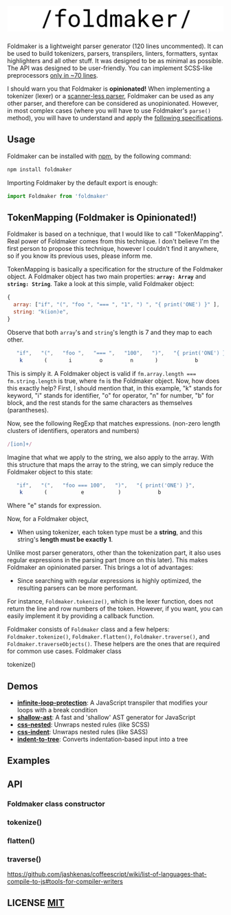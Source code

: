# ![](logo.png)
Foldmaker is a lightweight parser generator (120 lines uncommented). It can be used to build tokenizers, parsers, transpilers, linters, formatters, syntax highlighters and all other stuff. It was designed to be as minimal as possible. The API was designed to be user-friendly. You can implement SCSS-like preprocessors [only in ~70 lines](https://github.com/foldmaker/css-nested). 

I should warn you that Foldmaker is **opinionated!** When implementing a tokenizer (lexer) or a [scanner-less parser](https://en.wikipedia.org/wiki/Scannerless_parsing), Foldmaker can be used as any other parser, and therefore can be considered as unopinionated. However, in most complex cases (where you will have to use Foldmaker's `parse()` method), you will have to understand and apply the [following specifications](#tokenmapping-foldmaker-is-opinionated).

## Usage

Foldmaker can be installed with [npm](https://docs.npmjs.com/getting-started/what-is-npm), by the following command:

```sh
npm install foldmaker
```
Importing Foldmaker by the default export is enough:

```js
import Foldmaker from 'foldmaker'
```

## TokenMapping (Foldmaker is Opinionated!)
Foldmaker is based on a technique, that I would like to call "TokenMapping". Real power of Foldmaker comes from this technique. I don't believe I'm the first person to propose this technique, however I couldn't find it anywhere, so if you know its previous uses, please inform me.

TokenMapping is basically a specification for the structure of the Foldmaker object. A Foldmaker object has two main properties: 
**`array: Array`** and **`string: String`**. Take a look at this simple, valid Foldmaker object:

```js
{
  array: ["if", "(", "foo ", "=== ", "1", ") ", "{ print('ONE') }" ],
  string: "k(ion)e",
}
```
Observe that both `array`'s and `string`'s length is 7 and they map to each other.
```js
   "if",   "(",   "foo ",   "=== ",   "100",   ")",   "{ print('ONE') }",  
    k       (       i         o         n       )            b
```
This is simply it. A Foldmaker object is valid if `fm.array.length === fm.string.length` is true, where `fm` is the Foldmaker object. Now, how does this exactly help? First, I should mention that, in this example, "k" stands for keyword, "i" stands for identifier, "o" for operator, "n" for number, "b" for block, and the rest stands for the same characters as themselves (parantheses). 

Now, see the following RegExp that matches expressions. (non-zero length clusters of identifiers, operators and numbers)
```js
/[ion]+/
```
Imagine that what we apply to the string, we also apply to the array.
With this structure that maps the array to the string, we can simply reduce the Foldmaker object to this state:
```js
   "if",   "(",   "foo === 100",   ")",   "{ print('ONE') }",  
    k       (           e           )            b
```
Where "e" stands for expression.







Now, for a Foldmaker object, 

- When using tokenizer, each token type must be a **string**, and this string's **length must be exactly 1**.


Unlike most parser generators, other than the tokenization part, it also uses regular expressions in the parsing part (more on this later). This makes Foldmaker an opinionated parser. This brings a lot of advantages: 
- Since searching with regular expressions is highly optimized, the resulting parsers can be more performant.





 For instance, `Foldmaker.tokenize()`, which is the lexer function, does not return the line and row numbers of the token. However, if you want, you can easily implement it by providing a callback function.


Foldmaker consists of `Foldmaker` class and a few helpers: `Foldmaker.tokenize()`, `Foldmaker.flatten()`, `Foldmaker.traverse()`, and `Foldmaker.traverseObjects()`. These helpers are the ones that are required for common use cases. Foldmaker class

tokenize()

## Demos

- **[infinite-loop-protection](https://github.com/foldmaker/infinite-loop-protection)**: A JavaScript transpiler that modifies your loops with a break condition
- **[shallow-ast](https://github.com/foldmaker/shallow-ast)**: A fast and 'shallow' AST generator for JavaScript
- **[css-nested](https://github.com/foldmaker/css-nested)**: Unwraps nested rules (like SCSS)
- **[css-indent](https://github.com/foldmaker/css-indent)**: Unwraps nested rules (like SASS)
- **[indent-to-tree](https://github.com/foldmaker/indent-to-tree)**: Converts indentation-based input into a tree


## Examples
## API

### Foldmaker class constructor
### tokenize()
### flatten()
### traverse()

https://github.com/jashkenas/coffeescript/wiki/list-of-languages-that-compile-to-js#tools-for-compiler-writers

## LICENSE [MIT](LICENSE)
